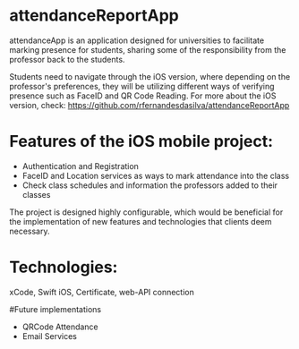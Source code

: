 # attendanceReportApp
attendanceApp is an application designed for universities to facilitate marking presence for students, sharing some of the responsibility from the professor back to the students.

Students need to navigate through the iOS version, where depending on the professor's preferences, they will be utilizing different ways of verifying presence such as FaceID and QR Code Reading. For more about the iOS version, check: https://github.com/rfernandesdasilva/attendanceReportApp

# Features of the iOS mobile project:
- Authentication and Registration
- FaceID and Location services as ways to mark attendance into the class
- Check class schedules and information the professors added to their classes


The project is designed highly configurable, which would be beneficial for the implementation of new features and technologies that clients deem necessary.

# Technologies:
xCode, Swift iOS, Certificate, web-API connection

#Future implementations
- QRCode Attendance
- Email Services
